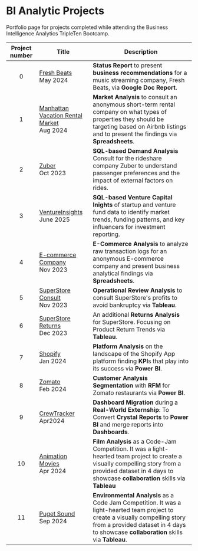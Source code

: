 # BI Analytic Projects
Portfolio page for projects completed while attending the Business Intelligence Analytics TripleTen Bootcamp.

| Project number | Title | Description |
| :-----------: | ----------- |----------- |
| 0 | [Fresh Beats](https://github.com/Tiffany-Bergett/BI_Analytic_Projects/tree/main/Fresh%20Beats)<br>May 2024 | **Status Report** to present **business recommendations** for a music streaming company, Fresh Beats, via **Google Doc Report**.  |
| 1 | [Manhattan Vacation Rental Market](https://github.com/Tiffany-Bergett/BI_Analytic_Projects/tree/main/Manhattan%20Vacation%20Rental%20Market%20Project)<br>Aug 2024 | **Market Analysis** to consult an anonymous short-term rental company on what types of properties they should be targeting based on Airbnb listings and to present the findings via **Spreadsheets**. |
| 2 | [Zuber](https://github.com/Tiffany-Bergett/BI_Analytic_Projects/tree/main/Zuber)<br>Oct 2023| **SQL-based Demand Analysis** Consult for the rideshare company Zuber to understand passenger preferences and the impact of external factors on rides. |
| 3 | [VentureInsights](https://github.com/Tiffany-Bergett/BI_Analytic_Projects/tree/main/Fresh%20Beats)<br>June 2025 | **SQL-based Venture Capital Inights** of startup and venture fund data to identify market trends, funding patterns, and key influencers for investment reporting. |
| 4 | [E-commerce Company](https://github.com/Tiffany-Bergett/BI_Analytic_Projects/tree/main/E-commerce%20Company)<br>Nov 2023| **E-Commerce Analysis** to analyze raw transaction logs for an anonymous E-commerce company and present business analytical findings via **Spreadsheets**. |
| 5 | [SuperStore Consult](https://github.com/Tiffany-Bergett/BI_Analytic_Projects/tree/main/SuperStore%20Consult)<br>Nov 2023 | **Operational Review Analysis** to consult SuperStore's profits to avoid bankruptcy via **Tableau**. |
| 6 | [SuperStore Returns](https://github.com/Tiffany-Bergett/BI_Analytic_Projects/tree/main/SuperStore%20Returns)<br>Dec 2023 | An additional **Returns Analysis** for SuperStore. Focusing on Product Return Trends via **Tableau**. |
| 7 | [Shopify](https://github.com/Tiffany-Bergett/BI_Analytic_Projects/tree/main/Shopify)<br>Jan 2024| **Platform Analysis** on the landscape of the Shopify App platform finding **KPI**s that play into its success via **Power BI**. |
| 8 | [Zomato](https://github.com/Tiffany-Bergett/BI_Analytic_Projects/tree/main/Zomato)<br>Feb 2024 | **Customer Analysis Segmentation** with **RFM** for Zomato restaurants via **Power BI**. |
| 9 | [CrewTracker](https://github.com/Tiffany-Bergett/BI_Analytic_Projects/tree/main/CrewTracker)<br>Apr2024 | **Dashboard Migration** during a **Real-World Externship**: To Convert **Crystal Reports** to **Power BI** and merge reports into **Dashboards**. |
| 10| [Animation Movies](https://github.com/Tiffany-Bergett/BI_Analytic_Projects/tree/main/Animation%20Movies)<br>Apr 2024 | **Film Analysis** as a Code-Jam Competition. It was a light-hearted team project to create a visually compelling story from a provided dataset in 4 days to showcase **collaboration** skills via **Tableau** |
| 11| [Puget Sound](https://github.com/Tiffany-Bergett/BI_Analytic_Projects/tree/main/Puget%20Sound)<br>Sep 2024| **Environmental Analysis** as a Code Jam Competition. It was a light-hearted team project to create a visually compelling story from a provided dataset in 4 days to showcase **collaboration** skills via **Tableau**. |
